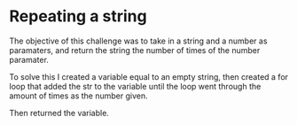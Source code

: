 # Repeating a string

  The objective of this challenge was to 
  take in a string and a number as paramaters, 
  and return the string the number of times of
  the number paramater. 
  
  To solve this I created a variable equal to 
  an empty string, then created a for loop that
  added the str to the variable until the loop went
  through the amount of times as the number given.
  
  Then returned the variable.
